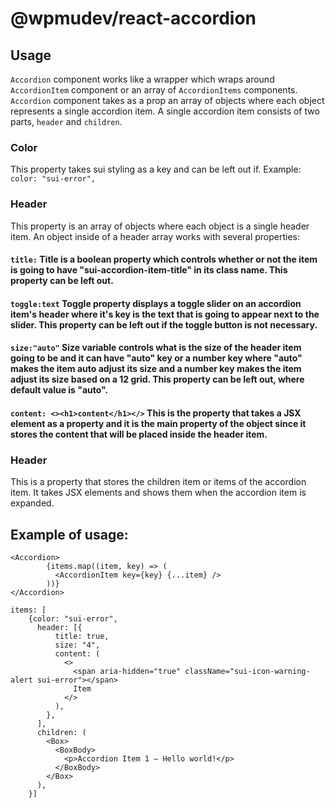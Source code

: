 # @wpmudev/react-accordion

## Usage

`Accordion` component works like a wrapper which wraps around `AccordionItem` component or an array of `AccordionItems` components. `Accordion` component takes as a prop an array of objects where each object represents a single accordion item. A single accordion item consists of two parts, `header` and `children`.

### Color

This property takes sui styling as a key and can be left out if. Example: `color: "sui-error",`

### Header

This property is an array of objects where each object is a single header item. An object inside of a header array works with several properties:

#### `title:` Title is a boolean property which controls whether or not the item is going to have "sui-accordion-item-title" in its class name. This property can be left out.

#### `toggle:text` Toggle property displays a toggle slider on an accordion item's header where it's key is the text that is going to appear next to the slider. This property can be left out if the toggle button is not necessary.

#### `size:"auto"` Size variable controls what is the size of the header item going to be and it can have "auto" key or a number key where "auto" makes the item auto adjust its size and a number key makes the item adjust its size based on a 12 grid. This property can be left out, where default value is "auto".

#### `content: <><h1>content</h1></>` This is the property that takes a JSX element as a property and it is the main property of the object since it stores the content that will be placed inside the header item.

### Header

This is a property that stores the children item or items of the accordion item. It takes JSX elements and shows them when the accordion item is expanded.

## Example of usage:

```
<Accordion>
        {items.map((item, key) => (
          <AccordionItem key={key} {...item} />
        ))}
</Accordion>
```

```
items: [
    {color: "sui-error",
      header: [{
          title: true,
          size: "4",
          content: (
            <>
              <span aria-hidden="true" className="sui-icon-warning-alert sui-error"></span>
              Item
            </>
          ),
        },
      ],
      children: (
        <Box>
          <BoxBody>
            <p>Accordion Item 1 – Hello world!</p>
          </BoxBody>
        </Box>
      ),
    }]
```

